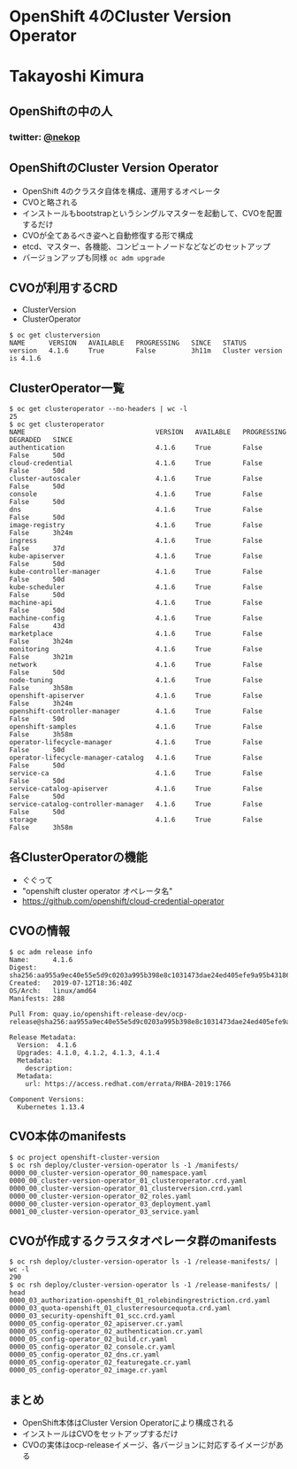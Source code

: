# OpenShift 4のCluster Version Operator



# Takayoshi Kimura
## OpenShiftの中の人
### twitter: [@nekop](https://twitter.com/nekop)



## OpenShiftのCluster Version Operator

- OpenShift 4のクラスタ自体を構成、運用するオペレータ
- CVOと略される
- インストールもbootstrapというシングルマスターを起動して、CVOを配置するだけ
- CVOが全てあるべき姿へと自動修復する形で構成
- etcd、マスター、各機能、コンピュートノードなどなどのセットアップ
- バージョンアップも同様 `oc adm upgrade`



## CVOが利用するCRD

- ClusterVersion
- ClusterOperator

```
$ oc get clusterversion
NAME      VERSION   AVAILABLE   PROGRESSING   SINCE   STATUS
version   4.1.6     True        False         3h11m   Cluster version is 4.1.6
```



## ClusterOperator一覧

```
$ oc get clusteroperator --no-headers | wc -l
25
$ oc get clusteroperator
NAME                                 VERSION   AVAILABLE   PROGRESSING   DEGRADED   SINCE
authentication                       4.1.6     True        False         False      50d
cloud-credential                     4.1.6     True        False         False      50d
cluster-autoscaler                   4.1.6     True        False         False      50d
console                              4.1.6     True        False         False      50d
dns                                  4.1.6     True        False         False      50d
image-registry                       4.1.6     True        False         False      3h24m
ingress                              4.1.6     True        False         False      37d
kube-apiserver                       4.1.6     True        False         False      50d
kube-controller-manager              4.1.6     True        False         False      50d
kube-scheduler                       4.1.6     True        False         False      50d
machine-api                          4.1.6     True        False         False      50d
machine-config                       4.1.6     True        False         False      43d
marketplace                          4.1.6     True        False         False      3h24m
monitoring                           4.1.6     True        False         False      3h21m
network                              4.1.6     True        False         False      50d
node-tuning                          4.1.6     True        False         False      3h58m
openshift-apiserver                  4.1.6     True        False         False      3h24m
openshift-controller-manager         4.1.6     True        False         False      50d
openshift-samples                    4.1.6     True        False         False      3h58m
operator-lifecycle-manager           4.1.6     True        False         False      50d
operator-lifecycle-manager-catalog   4.1.6     True        False         False      50d
service-ca                           4.1.6     True        False         False      50d
service-catalog-apiserver            4.1.6     True        False         False      50d
service-catalog-controller-manager   4.1.6     True        False         False      50d
storage                              4.1.6     True        False         False      3h58m
```



## 各ClusterOperatorの機能

- ぐぐって
- "openshift cluster operator オペレータ名"
- https://github.com/openshift/cloud-credential-operator



## CVOの情報

```
$ oc adm release info
Name:      4.1.6
Digest:    sha256:aa955a9ec40e55e5d9c0203a995b398e8c1031473dae24ed405efe9a95b43186
Created:   2019-07-12T18:36:40Z
OS/Arch:   linux/amd64
Manifests: 288

Pull From: quay.io/openshift-release-dev/ocp-release@sha256:aa955a9ec40e55e5d9c0203a995b398e8c1031473dae24ed405efe9a95b43186

Release Metadata:
  Version:  4.1.6
  Upgrades: 4.1.0, 4.1.2, 4.1.3, 4.1.4
  Metadata:
    description: 
  Metadata:
    url: https://access.redhat.com/errata/RHBA-2019:1766

Component Versions:
  Kubernetes 1.13.4
```



## CVO本体のmanifests

```
$ oc project openshift-cluster-version
$ oc rsh deploy/cluster-version-operator ls -1 /manifests/
0000_00_cluster-version-operator_00_namespace.yaml
0000_00_cluster-version-operator_01_clusteroperator.crd.yaml
0000_00_cluster-version-operator_01_clusterversion.crd.yaml
0000_00_cluster-version-operator_02_roles.yaml
0000_00_cluster-version-operator_03_deployment.yaml
0001_00_cluster-version-operator_03_service.yaml
```



## CVOが作成するクラスタオペレータ群のmanifests

```
$ oc rsh deploy/cluster-version-operator ls -1 /release-manifests/ | wc -l
290
$ oc rsh deploy/cluster-version-operator ls -1 /release-manifests/ | head
0000_03_authorization-openshift_01_rolebindingrestriction.crd.yaml
0000_03_quota-openshift_01_clusterresourcequota.crd.yaml
0000_03_security-openshift_01_scc.crd.yaml
0000_05_config-operator_02_apiserver.cr.yaml
0000_05_config-operator_02_authentication.cr.yaml
0000_05_config-operator_02_build.cr.yaml
0000_05_config-operator_02_console.cr.yaml
0000_05_config-operator_02_dns.cr.yaml
0000_05_config-operator_02_featuregate.cr.yaml
0000_05_config-operator_02_image.cr.yaml
```



## まとめ

- OpenShift本体はCluster Version Operatorにより構成される
- インストールはCVOをセットアップするだけ
- CVOの実体はocp-releaseイメージ、各バージョンに対応するイメージがある
